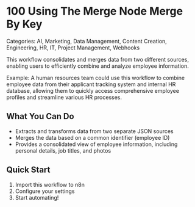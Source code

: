 # 100 Using The Merge Node Merge By Key

Categories: AI, Marketing, Data Management, Content Creation, Engineering, HR, IT, Project Management, Webhooks

This workflow consolidates and merges data from two different sources, enabling users to efficiently combine and analyze employee information.

Example: A human resources team could use this workflow to combine employee data from their applicant tracking system and internal HR database, allowing them to quickly access comprehensive employee profiles and streamline various HR processes.

## What You Can Do
- Extracts and transforms data from two separate JSON sources
- Merges the data based on a common identifier (employee ID)
- Provides a consolidated view of employee information, including personal details, job titles, and photos

## Quick Start
1. Import this workflow to n8n
2. Configure your settings
3. Start automating!


